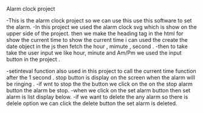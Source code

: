 Alarm clock project

-This is the alarm clock project so we can use this use this software to set the alarm. 
-In this project we used the alarm clock svg which is show on the upper side of the project. then we make the heading tag in the html for show the current time to show the current time i can used the create the date object in the js then fetch the hour , mimute , second .
-then to take take the user input we like hour, minute and Am/Pm we used the input button in the project .

-setinteval function also used in this project to call the current time function after the 1 second . stop button is display on the screen when the alarm will be ringing .
-if wnt to stop the the button we click on the on the stop alarm button the alarm be stop. 
-when we click on the set alarm button then set alarm is list display below.
-if we want to delete the any alarm so there is delele option we can click the delete button the set alarm is deleted.  
